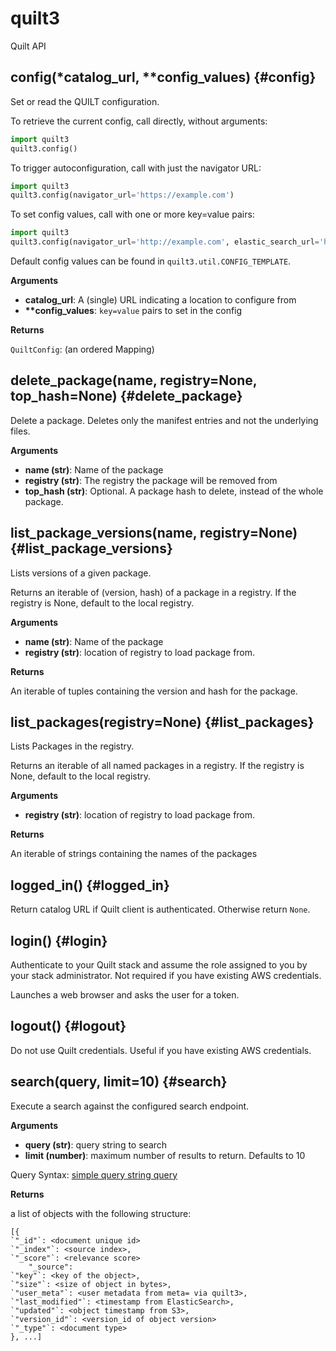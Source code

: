 
# quilt3
Quilt API

## config(\*catalog\_url, \*\*config\_values)  {#config}
Set or read the QUILT configuration.

To retrieve the current config, call directly, without arguments:

```python
import quilt3
quilt3.config()
```

To trigger autoconfiguration, call with just the navigator URL:

```python
import quilt3
quilt3.config(navigator_url='https://example.com')
```

To set config values, call with one or more key=value pairs:

```python
import quilt3
quilt3.config(navigator_url='http://example.com', elastic_search_url='http://example.com/queries')
```

Default config values can be found in `quilt3.util.CONFIG_TEMPLATE`.

__Arguments__

* __catalog_url__:  A (single) URL indicating a location to configure from
* __**config_values__:  `key=value` pairs to set in the config

__Returns__

`QuiltConfig`: (an ordered Mapping)


## delete\_package(name, registry=None, top\_hash=None)  {#delete\_package}

Delete a package. Deletes only the manifest entries and not the underlying files.

__Arguments__

* __name (str)__:  Name of the package
* __registry (str)__:  The registry the package will be removed from
* __top_hash (str)__:  Optional. A package hash to delete, instead of the whole package.


## list\_package\_versions(name, registry=None)  {#list\_package\_versions}
Lists versions of a given package.

Returns an iterable of (version, hash) of a package in a registry.
If the registry is None, default to the local registry.

__Arguments__

* __name (str)__:  Name of the package
* __registry (str)__:  location of registry to load package from.

__Returns__

An iterable of tuples containing the version and hash for the package.


## list\_packages(registry=None)  {#list\_packages}
Lists Packages in the registry.

Returns an iterable of all named packages in a registry.
If the registry is None, default to the local registry.

__Arguments__

* __registry (str)__:  location of registry to load package from.

__Returns__

An iterable of strings containing the names of the packages


## logged\_in()  {#logged\_in}

Return catalog URL if Quilt client is authenticated. Otherwise
return `None`.


## login()  {#login}

Authenticate to your Quilt stack and assume the role assigned to you by
your stack administrator. Not required if you have existing AWS credentials.

Launches a web browser and asks the user for a token.


## logout()  {#logout}

Do not use Quilt credentials. Useful if you have existing AWS credentials.


## search(query, limit=10)  {#search}

Execute a search against the configured search endpoint.

__Arguments__

* __query (str)__:  query string to search
* __limit (number)__:  maximum number of results to return. Defaults to 10

Query Syntax:
    [simple query string query](
        https://www.elastic.co/guide/en/elasticsearch/reference/6.8/query-dsl-simple-query-string-query.html)


__Returns__

a list of objects with the following structure:
```
[{
`"_id"`: <document unique id>
`"_index"`: <source index>,
`"_score"`: <relevance score>
    "_source":
`"key"`: <key of the object>,
`"size"`: <size of object in bytes>,
`"user_meta"`: <user metadata from meta= via quilt3>,
`"last_modified"`: <timestamp from ElasticSearch>,
`"updated"`: <object timestamp from S3>,
`"version_id"`: <version_id of object version>
`"_type"`: <document type>
}, ...]
```

